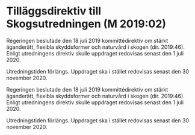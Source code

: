 # Tilläggsdirektiv till Skogsutredningen (M 2019:02)

Regeringen beslutade den 18 juli 2019 kommittédirektiv om stärkt äganderätt, flexibla skyddsformer och naturvård i skogen (dir. 2019:46). Enligt utredningens direktiv skulle uppdraget redovisas senast den 1 juli 2020.

Utredningstiden förlängs. Uppdraget ska i stället redovisas senast den 30 november 2020.

Regeringen beslutade den 18 juli 2019 kommittédirektiv om stärkt äganderätt, flexibla skyddsformer och naturvård i skogen (dir. 2019:46). Enligt utredningens direktiv skulle uppdraget redovisas senast den 1 juli 2020.

Utredningstiden förlängs. Uppdraget ska i stället redovisas senast den 30 november 2020.
